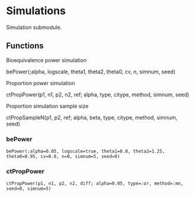# Simulations

Simulation submodule.

## Functions

Bioequivalence power simulation

bePower(;alpha, logscale, theta1, theta2, theta0, cv, n, simnum, seed)

Proportion power simulation

ctPropPower(p1, n1, p2, n2, ref; alpha, type, citype, method, simnum, seed)

Proportion simulation sample size

ctPropSampleN(p1, p2, ref; alpha, beta, type, citype, method, simnum, seed)

### bePower

```
bePower(;alpha=0.05, logscale=true, theta1=0.8, theta2=1.25, theta0=0.95, cv=0.0, n=0, simnum=5, seed=0)
```

### ctPropPower

```
ctPropPower(p1, n1, p2, n2, diff; alpha=0.05, type=:or, method=:mn, seed=0, simnum=5)
```
